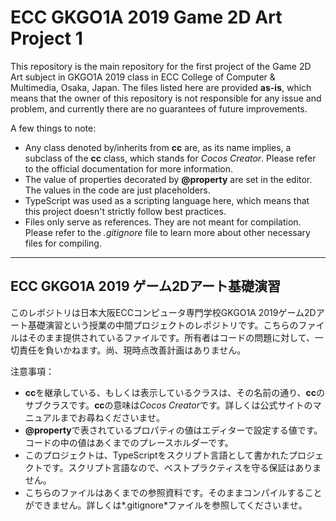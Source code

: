 # ECC GKGO1A 2019 Game 2D Art Project 1

This repository is the main repository for the first project of the Game 2D Art subject in GKGO1A 2019 class in ECC College of Computer & Multimedia, Osaka, Japan. The files listed here are provided **as-is**, which means that the owner of this repository is not responsible for any issue and problem, and currently there are no guarantees of future improvements.

A few things to note:
* Any class denoted by/inherits from **cc** are, as its name implies, a subclass of the **cc** class, which stands for *Cocos Creator*. Please refer to the official documentation for more information.
* The value of properties decorated by **@property** are set in the editor. The values in the code are just placeholders.
* TypeScript was used as a scripting language here, which means that this project doesn't strictly follow best practices.
* Files only serve as references. They are not meant for compilation. Please refer to the *.gitignore* file to learn more about other necessary files for compiling.
---
## ECC GKGO1A 2019 ゲーム2Dアート基礎演習

このレポジトリは日本大阪ECCコンピュータ専門学校GKGO1A 2019ゲーム2Dアート基礎演習という授業の中間プロジェクトのレポジトリです。こちらのファイルはそのまま提供されているファイルです。所有者はコードの問題に対して、一切責任を負いかねます。尚、現時点改善計画はありません。

注意事項：
* **cc**を継承している、もしくは表示しているクラスは、その名前の通り、**cc**のサブクラスです。**cc**の意味は*Cocos Creator*です。詳しくは公式サイトのマニュアルまでお尋ねくださいませ。
* **@property**で表されているプロパティの値はエディターで設定する値です。コードの中の値はあくまでのプレースホルダーです。
* このプロジェクトは、TypeScriptをスクリプト言語として書かれたプロジェクトです。スクリプト言語なので、ベストプラクティスを守る保証はありません。
* こちらのファイルはあくまでの参照資料です。そのままコンパイルすることができません。詳しくは*.gitignore*ファイルを参照してくださいませ。
